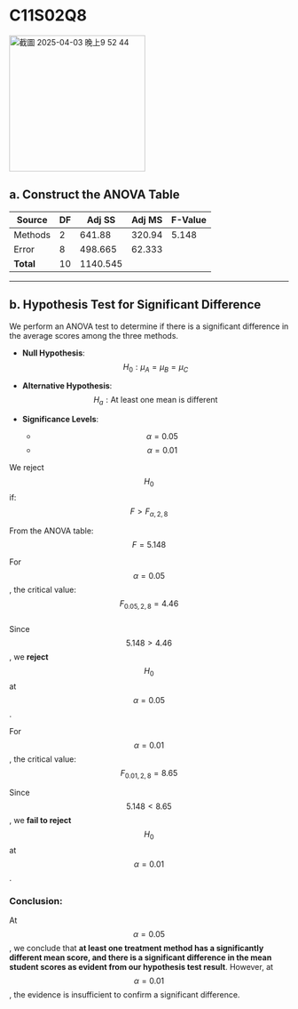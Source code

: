 # C11S02Q8
<img width="245" alt="截圖 2025-04-03 晚上9 52 44" src="https://github.com/user-attachments/assets/3b47a508-128e-4a86-858f-7c3755d4cce5" />
 

## **a. Construct the ANOVA Table**  

| Source   | DF  | Adj SS  | Adj MS  | F-Value |
|----------|---- |--------|--------|---------|
| Methods  | 2   | 641.88  | 320.94  | 5.148   |
| Error    | 8   | 498.665 | 62.333  |         |
| **Total**  | 10  | 1140.545 |        |         |

---

## **b. Hypothesis Test for Significant Difference**  

We perform an ANOVA test to determine if there is a significant difference in the average scores among the three methods.  

- **Null Hypothesis**:  
  $$H_0: \mu_A = \mu_B = \mu_C$$  
- **Alternative Hypothesis**:  
  $$H_a: \text{At least one mean is different}$$  

- **Significance Levels**:  
  - $$\alpha = 0.05$$  
  - $$\alpha = 0.01$$  

We reject $$H_0$$ if:  
$$F > F_{\alpha,2,8}$$  

From the ANOVA table:  
$$F = 5.148$$  

For $$\alpha = 0.05$$, the critical value:  
$$F_{0.05,2,8} = 4.46$$  
Since $$5.148 > 4.46$$, we **reject** $$H_0$$ at $$\alpha = 0.05$$.  

For $$\alpha = 0.01$$, the critical value:  
$$F_{0.01,2,8} = 8.65$$  

Since $$5.148 < 8.65$$, we **fail to reject** $$H_0$$ at $$\alpha = 0.01$$.  

### **Conclusion:**  
At $$\alpha = 0.05$$, we conclude that **at least one treatment method has a significantly different mean score, and there is a significant difference in the mean student scores as evident from our hypothesis test result**. However, at $$\alpha = 0.01$$, the evidence is insufficient to confirm a significant difference.  
